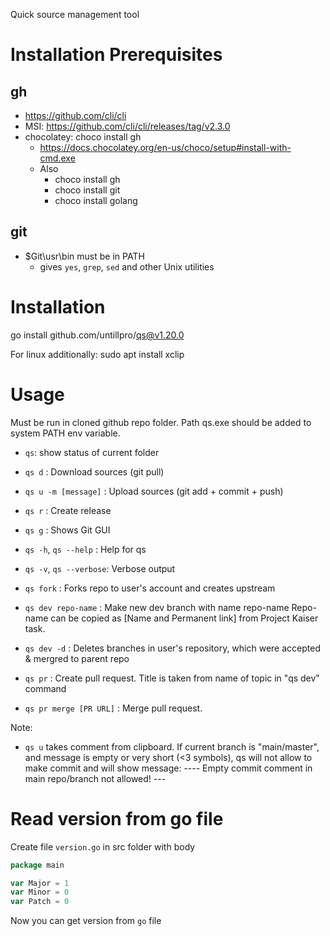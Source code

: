 Quick source management tool

# Installation Prerequisites

## gh
- https://github.com/cli/cli
- MSI: https://github.com/cli/cli/releases/tag/v2.3.0
- chocolatey: choco install gh
  - https://docs.chocolatey.org/en-us/choco/setup#install-with-cmd.exe
  - Also
    - choco install gh
    - choco install git
    - choco install golang

## git

- $Git\usr\bin must be in PATH
  - gives `yes`, `grep`, `sed` and other Unix utilities

# Installation

go install github.com/untillpro/qs@v1.20.0

For linux additionally:
  sudo apt install xclip


# Usage
Must be run in cloned github repo folder.
Path qs.exe should be added to system PATH env variable.

- `qs`: show status of current folder

- `qs d`                 : Download sources (git pull)
- `qs u -m [message]`    : Upload sources (git add + commit + push)
- `qs r`                 : Create release
- `qs g`                 : Shows Git GUI
- `qs -h`, `qs --help`   : Help for qs
- `qs -v`, `qs --verbose`: Verbose output

- `qs fork`  		         : Forks repo to user's account and creates upstream
- `qs dev repo-name`     : Make new dev branch with name repo-name
Repo-name can be copied as [Name and Permanent link] from Project Kaiser task. 
- `qs dev -d`         	 : Deletes branches in user's repository, which were accepted & mergred to parent repo
- `qs pr`                : Create pull request. Title is taken from name of topic in "qs dev" command
- `qs pr merge [PR URL]`  : Merge pull request. 

Note:
  - `qs u` takes comment from clipboard. If current branch is "main/master", 
           and message is empty or very short (<3 symbols), qs will not allow to make commit and will show message:
                  ----  Empty commit comment in main repo/branch not allowed! --- 

# Read version from go file
Create file `version.go` in src folder with body
````go
package main

var Major = 1
var Minor = 0
var Patch = 0
````
Now you can get version from `go` file



